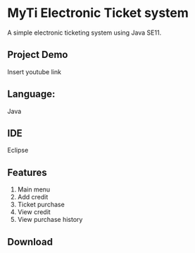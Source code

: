 # MyTi Electronic Ticket system
A simple electronic ticketing system using Java SE11.

## Project Demo
Insert youtube link 

## Language: 
Java

## IDE
Eclipse 

## Features
1. Main menu
2. Add credit 
3. Ticket purchase
4. View credit
5. View purchase history

## Download 
